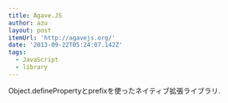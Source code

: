 ```yaml
---
title: Agave.JS
author: azu
layout: post
itemUrl: 'http://agavejs.org/'
date: '2013-09-22T05:24:07.142Z'
tags:
  - JavaScript
  - library
---
```

Object.definePropertyとprefixを使ったネイティブ拡張ライブラリ.
